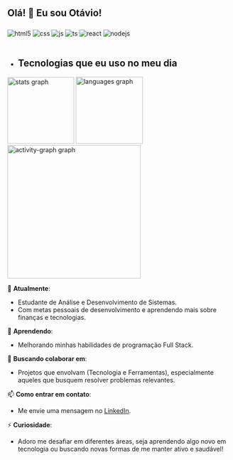## Olá! 👋 Eu sou Otávio!

###

<div style="display: inline_block">
  <img align="center" alt="html5" src="https://img.shields.io/badge/HTML5-E34F26?style=for-the-badge&logo=html5&logoColor=white" />
  <img align="center" alt="css" src="https://img.shields.io/badge/CSS3-1572B6?style=for-the-badge&logo=css3&logoColor=white" />
  <img align="center" alt="js" src="https://img.shields.io/badge/JavaScript-F7DF1E?style=for-the-badge&logo=javascript&logoColor=black" />
  <img align="center" alt="ts" src="https://img.shields.io/badge/TypeScript-007ACC?style=for-the-badge&logo=typescript&logoColor=white" />
  <img align="center" alt="react" src="https://img.shields.io/badge/React-20232A?style=for-the-badge&logo=react&logoColor=61DAFB" />
  <img align="center" alt="nodejs" src="https://img.shields.io/badge/Node.js-43853D?style=for-the-badge&logo=node.js&logoColor=white" />
</div><br/>

- ## Tecnologias que eu uso no meu dia

<div align="left">
  <img src="https://github-readme-stats.vercel.app/api?username=OtavioAdsBr&hide_title=false&hide_rank=false&show_icons=true&include_all_commits=true&count_private=true&disable_animations=false&theme=dracula&locale=en&hide_border=false&order=1" height="150" alt="stats graph"  />
  <img src="https://github-readme-stats.vercel.app/api/top-langs?username=OtavioAdsBr&locale=en&hide_title=false&layout=compact&card_width=320&langs_count=5&theme=dracula&hide_border=false&order=2" height="151" alt="languages graph"  />
  <img src="https://github-readme-activity-graph.vercel.app/graph?username=OtavioAdsBr&radius=16&theme=dracula&area=true&order=5" height="300" alt="activity-graph graph"  />
</div>

🔭 **Atualmente**:  
- Estudante de Análise e Desenvolvimento de Sistemas.  
- Com metas pessoais de desenvolvimento e aprendendo mais sobre finanças e tecnologias.  

🌱 **Aprendendo**:  
- Melhorando minhas habilidades de programação Full Stack.  

👯 **Buscando colaborar em**:  
- Projetos que envolvam (Tecnologia e Ferramentas), especialmente aqueles que busquem resolver problemas relevantes.

📫 **Como entrar em contato**:  
- Me envie uma mensagem no [LinkedIn](https://linkedin.com/in/otaviovinicius05).

⚡ **Curiosidade**:  
- Adoro me desafiar em diferentes áreas, seja aprendendo algo novo em tecnologia ou buscando novas formas de me manter ativo e saudável!

